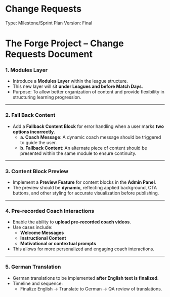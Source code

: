 # Change Requests

Type: Milestone/Sprint Plan
Version: Final

# **The Forge Project – Change Requests Document**

### **1. Modules Layer**

- Introduce a **Modules Layer** within the league structure.
- This new layer will sit **under Leagues and before Match Days**.
- Purpose: To allow better organization of content and provide flexibility in structuring learning progression.

---

### **2. Fall Back Content**

- Add a **Fallback Content Block** for error handling when a user marks **two options incorrectly**.
    - **a. Coach Message**: A dynamic coach message should be triggered to guide the user.
    - **b. Fallback Content**: An alternate piece of content should be presented within the same module to ensure continuity.

---

### **3. Content Block Preview**

- Implement a **Preview Feature** for content blocks in the **Admin Panel**.
- The preview should be **dynamic**, reflecting applied background, CTA buttons, and other styling for accurate visualization before publishing.

---

### **4. Pre-recorded Coach Interactions**

- Enable the ability to **upload pre-recorded coach videos**.
- Use cases include:
    - **Welcome Messages**
    - **Instructional Content**
    - **Motivational or contextual prompts**
- This allows for more personalized and engaging coach interactions.

---

### **5. German Translation**

- German translations to be implemented **after English text is finalized**.
- Timeline and sequence:
    - Finalize English → Translate to German → QA review of translations.